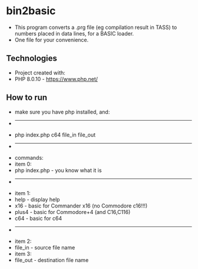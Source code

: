 # bin2basic
* This program converts a .prg file (eg compilation result in TASS) to numbers placed in data lines, for a BASIC loader.
* One file for your convenience.

## Technologies
* Project created with:
* PHP 8.0.10 - https://www.php.net/

## How to run
* make sure you have php installed, and:
* ---------------------------------------
* php index.php c64 file_in file_out
* ---------------------------------------
* commands:
* item 0:
* php index.php - you know what it is
* ---------------------------------------
* item 1:
* help - display help
* x16 - basic for Commander x16 (no Commodore c16!!!)
* plus4 - basic for Commodore+4 (and C16,C116)
* c64 - basic for c64
* ---------------------------------------
* item 2:
* file_in - source file name
* item 3:
* file_out - destination file name
